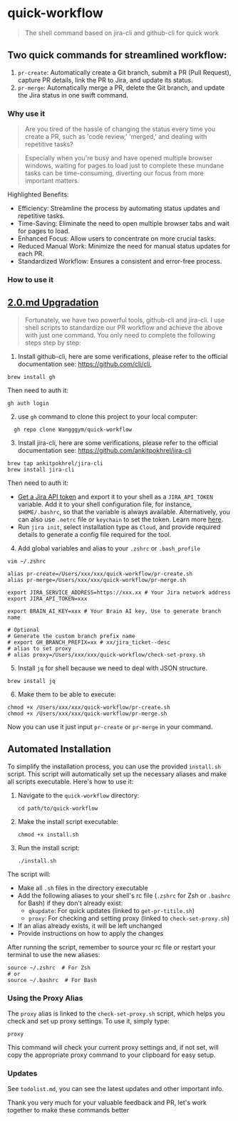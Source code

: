 # quick-workflow

> The shell command based on jira-cli and github-cli for quick work

## Two quick commands for streamlined workflow:

1. `pr-create`: Automatically create a Git branch, submit a PR (Pull Request), capture PR details, link the PR to Jira, and update its status.
2. `pr-merge`: Automatically merge a PR, delete the Git branch, and update the Jira status in one swift command.

### Why use it

> Are you tired of the hassle of changing the status every time you create a PR, such as 'code review,' 'merged,' and dealing with repetitive tasks?

> Especially when you're busy and have opened multiple browser windows, waiting for pages to load just to complete these mundane tasks can be time-consuming, diverting our focus from more important matters.

Highlighted Benefits:

- Efficiency: Streamline the process by automating status updates and repetitive tasks.
- Time-Saving: Eliminate the need to open multiple browser tabs and wait for pages to load.
- Enhanced Focus: Allow users to concentrate on more crucial tasks.
- Reduced Manual Work: Minimize the need for manual status updates for each PR.
- Standardized Workflow: Ensures a consistent and error-free process.

### How to use it

## [2.0.md Upgradation](https://github.com/Wangggym/quick-workflow/blob/master/2.0.md)

> Fortunately, we have two powerful tools, github-cli and jira-cli. I use shell scripts to standardize our PR workflow and achieve the above with just one command. You only need to complete the following steps step by step:

1. Install github-cli, here are some verifications, please refer to the official documentation see: https://github.com/cli/cli,

```shell
brew install gh
```

Then need to auth it:

```shell
gh auth login
```

2. use `gh` command to clone this project to your local computer:
```shell
  gh repo clone Wangggym/quick-workflow
```

3. Install jira-cli, here are some verifications, please refer to the official documentation see: https://github.com/ankitpokhrel/jira-cli

```
brew tap ankitpokhrel/jira-cli
brew install jira-cli
```

Then need to auth it:

  -  [Get a Jira API token](https://id.atlassian.com/manage-profile/security/api-tokens) and export it to your shell as
   a `JIRA_API_TOKEN` variable. Add it to your shell configuration file, for instance, `$HOME/.bashrc`, so that the
   variable is always available. Alternatively, you can also use `.netrc` file or `keychain` to set the token. Learn
   more [here](https://github.com/ankitpokhrel/jira-cli/discussions/356).
  - Run `jira init`, select installation type as `Cloud`, and provide required details to generate a config file required
   for the tool.

4. Add global variables and alias to your `.zshrc` or `.bash_profile`

```shell
vim ~/.zshrc
```

```shell
alias pr-create=/Users/xxx/xxx/quick-workflow/pr-create.sh
alias pr-merge=/Users/xxx/xxx/quick-workflow/pr-merge.sh

export JIRA_SERVICE_ADDRESS=https://xxx.xx # Your Jira network address
export JIRA_API_TOKEN=xxx

export BRAIN_AI_KEY=xxx # Your Brain AI key, Use to generate branch name

# Optional
# Generate the custom branch prefix name
# export GH_BRANCH_PREFIX=xx # xx/jira_ticket--desc
# alias to set proxy
# alias proxy=/Users/xxx/xxx/quick-workflow/check-set-proxy.sh
```

5. Install `jq` for shell because we need to deal with JSON structure.
```
brew install jq

```

6. Make them to be able to execute:

```shell
chmod +x /Users/xxx/xxx/quick-workflow/pr-create.sh
chmod +x /Users/xxx/xxx/quick-workflow/pr-merge.sh
```

Now you can use it just input `pr-create` or `pr-merge` in your command.

## Automated Installation

To simplify the installation process, you can use the provided `install.sh` script. This script will automatically set up the necessary aliases and make all scripts executable. Here's how to use it:

1. Navigate to the `quick-workflow` directory:
   ```shell
   cd path/to/quick-workflow
   ```

2. Make the install script executable:
   ```shell
   chmod +x install.sh
   ```

3. Run the install script:
   ```shell
   ./install.sh
   ```

The script will:
- Make all `.sh` files in the directory executable
- Add the following aliases to your shell's rc file (`.zshrc` for Zsh or `.bashrc` for Bash) if they don't already exist:
  - `qkupdate`: For quick updates (linked to `get-pr-titile.sh`)
  - `proxy`: For checking and setting proxy (linked to `check-set-proxy.sh`)
- If an alias already exists, it will be left unchanged
- Provide instructions on how to apply the changes

After running the script, remember to source your rc file or restart your terminal to use the new aliases:

```shell
source ~/.zshrc  # For Zsh
# or
source ~/.bashrc  # For Bash
```

### Using the Proxy Alias

The `proxy` alias is linked to the `check-set-proxy.sh` script, which helps you check and set up proxy settings. To use it, simply type:

```shell
proxy
```

This command will check your current proxy settings and, if not set, will copy the appropriate proxy command to your clipboard for easy setup.

### Updates

See `todolist.md`, you can see the latest updates and other important info.

Thank you very much for your valuable feedback and PR, let's work together to make these commands better
